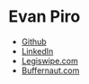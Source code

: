 # Evan Piro
- [Github](https://github.com/EvanPiro)
- [LinkedIn](https://www.linkedin.com/in/evan-piro-7688a8192/)
- [Legiswipe.com](https://legiswipe.com/)
- [Buffernaut.com](https://buffernaut.com/)



